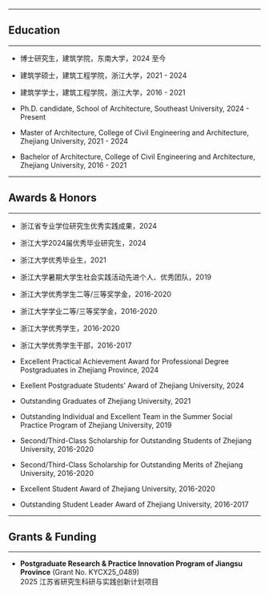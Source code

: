 
---
## Education
---
* 博士研究生，建筑学院，东南大学，2024 至今
* 建筑学硕士，建筑工程学院，浙江大学，2021 - 2024
* 建筑学学士，建筑工程学院，浙江大学，2016 - 2021

* Ph.D. candidate, School of Architecture, Southeast University, 2024 - Present
* Master of Architecture, College of Civil Engineering and Architecture, Zhejiang University, 2021 - 2024
* Bachelor of Architecture, College of Civil Engineering and Architecture, Zhejiang University, 2016 - 2021

---
## Awards & Honors
---

* 浙江省专业学位研究生优秀实践成果，2024
* 浙江大学2024届优秀毕业研究生，2024
* 浙江大学优秀毕业生，2021
* 浙江大学暑期大学生社会实践活动先进个人、优秀团队，2019
* 浙江大学优秀学生二等/三等奖学金，2016-2020
* 浙江大学学业二等/三等奖学金，2016-2020
* 浙江大学优秀学生，2016-2020
* 浙江大学优秀学生干部，2016-2017

* Excellent Practical Achievement Award for Professional Degree Postgraduates in Zhejiang Province, 2024
* Exellent Postgraduate Students' Award of Zhejiang University, 2024
* Outstanding Graduates of Zhejiang University, 2021
* Outstanding Individual and Excellent Team in the Summer Social Practice Program of Zhejiang University, 2019
* Second/Third-Class Scholarship for Outstanding Students of Zhejiang University, 2016-2020
* Second/Third-Class Scholarship for Outstanding Merits of Zhejiang University, 2016-2020
* Excellent Student Award of Zhejiang University, 2016-2020
* Outstanding Student Leader Award of Zhejiang University, 2016-2017

---
## Grants & Funding
---

* **Postgraduate Research & Practice Innovation Program of Jiangsu Province** (Grant No. KYCX25_0489)  
  2025 江苏省研究生科研与实践创新计划项目  

